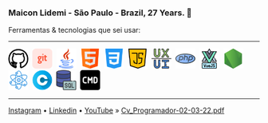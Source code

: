 
### Maicon Lidemi - São Paulo - Brazil, 27 Years. 🌟 

Ferramentas & tecnologias que sei usar:

<div>
 <hr>
 <img src="https://github.com/annderlau/1_All_Icons/blob/main/01_Github/Github_Logo_Black/Github_Logo_2.png" title="Github" alt="Github" width="40" height="40"/>&nbsp;
  <img src="https://github.com/annderlau/1_All_Icons/blob/main/06_Icons_Dev/git/git.png" title="git" alt="git" width="40" height="40"/>&nbsp;
 <img src="https://github.com/annderlau/1_All_Icons/blob/main/06_Icons_Dev/Java/java.png" title="Java" alt="Java" width="40" height="40"/>&nbsp;
 <img src="https://github.com/annderlau/1_All_Icons/blob/main/06_Icons_Dev/html/html.png" title="Html5" alt="Html5" width="40" height="40"/>&nbsp;
 <img src="https://github.com/annderlau/1_All_Icons/blob/main/06_Icons_Dev/css/css-3.png" title="css3" alt="css3" width="40" height="40"/>&nbsp;
 <img src="https://github.com/annderlau/1_All_Icons/blob/main/06_Icons_Dev/javascript/java-script.png" title="javascript" alt="javascript" width="40" height="40"/>&nbsp;
  <img src="https://github.com/annderlau/1_All_Icons/blob/main/06_Icons_Dev/ux_ui/ux.png" title="ux/ui" alt="uxui" width="40" height="40"/>&nbsp;
 <img src="https://github.com/annderlau/1_All_Icons/blob/main/06_Icons_Dev/php/php.png" title="php" alt="php" width="40" height="40"/>&nbsp;
 <img src="https://github.com/annderlau/1_All_Icons/blob/main/06_Icons_Dev/vue/brands.png" title="Vue.js" alt="Vue.js" width="40" height="40"/>&nbsp;
 <img src="https://github.com/annderlau/1_All_Icons/blob/main/06_Icons_Dev/node/node-js.png" title="node.js" alt="node.js" width="40" height="40"/>&nbsp;
 <img src="https://github.com/annderlau/1_All_Icons/blob/main/06_Icons_Dev/react/atom.png" title="react" alt="react" width="40" height="40"/>&nbsp;
 <img src="https://github.com/annderlau/1_All_Icons/blob/main/06_Icons_Dev/c/letter-c.png" title="c" alt="c" width="40" height="40"/>&nbsp;
 <img src="https://github.com/annderlau/1_All_Icons/blob/main/06_Icons_Dev/sql/sql-server.png" title="sql" alt="sql" width="40" height="40"/>&nbsp; 
 <img src="https://github.com/annderlau/1_All_Icons/blob/main/06_Icons_Dev/cmd/command.png" title="CMD" alt="CMD" width="40" height="40"/>&nbsp;
 <!-- <img src="" title="" alt="" width="40" height="40"/>&nbsp; -->
 <p> </hr>
</div>
 <hr>
 
 [Instagram](https://www.instagram.com/annderlau/) • [Linkedin](https://www.linkedin.com/in/maiconlidemi/) • [YouTube](https://www.youtube.com/channel/UCASWdZVjjDwVDtTXFna1HXg) » [Cv_Programador-02-03-22.pdf](https://github.com/annderlau/Annderlau/files/8191996/Cv_Programador-02-03-22.pdf)




